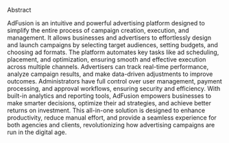 Abstract

AdFusion is an intuitive and powerful advertising platform designed to simplify the entire process of campaign creation, execution, and management. It allows businesses and advertisers to effortlessly design and launch campaigns by selecting target audiences, setting budgets, and choosing ad formats. The platform automates key tasks like ad scheduling, placement, and optimization, ensuring smooth and effective execution across multiple channels. Advertisers can track real-time performance, analyze campaign results, and make data-driven adjustments to improve outcomes. Administrators have full control over user management, payment processing, and approval workflows, ensuring security and efficiency. With built-in analytics and reporting tools, AdFusion empowers businesses to make smarter decisions, optimize their ad strategies, and achieve better returns on investment. This all-in-one solution is designed to enhance productivity, reduce manual effort, and provide a seamless experience for both agencies and clients, revolutionizing how advertising campaigns are run in the digital age.